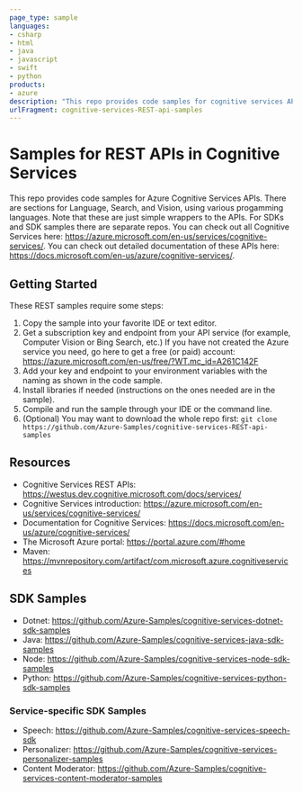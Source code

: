 ```yaml
---
page_type: sample
languages:
- csharp
- html
- java
- javascript
- swift
- python
products:
- azure
description: "This repo provides code samples for cognitive services APIs."
urlFragment: cognitive-services-REST-api-samples
---
```


# Samples for REST APIs in Cognitive Services

This repo provides code samples for Azure Cognitive Services APIs. There are sections for Language, Search, and Vision, using various progamming languages. Note that these are just simple wrappers to the APIs. For SDKs and SDK samples there are separate repos. You can check out all Cognitive Services here: https://azure.microsoft.com/en-us/services/cognitive-services/. You can check out detailed documentation of these APIs here: https://docs.microsoft.com/en-us/azure/cognitive-services/.

## Getting Started

These REST samples require some steps:
  1. Copy the sample into your favorite IDE or text editor.
  1. Get a subscription key and endpoint from your API service (for example, Computer Vision or Bing Search, etc.) If you have not created the Azure service you need, go here to get a free (or paid) account: https://azure.microsoft.com/en-us/free/?WT.mc_id=A261C142F
  1. Add your key and endpoint to your environment variables with the naming as shown in the code sample.
  1. Install libraries if needed (instructions on the ones needed are in the sample).
  1. Compile and run the sample through your IDE or the command line.
  1. (Optional) You may want to download the whole repo first: 
      `git clone https://github.com/Azure-Samples/cognitive-services-REST-api-samples`

## Resources

- Cognitive Services REST APIs: https://westus.dev.cognitive.microsoft.com/docs/services/
- Cognitive Services introduction: https://azure.microsoft.com/en-us/services/cognitive-services/
- Documentation for Cognitive Services: https://docs.microsoft.com/en-us/azure/cognitive-services/
- The Microsoft Azure portal: https://portal.azure.com/#home
- Maven: https://mvnrepository.com/artifact/com.microsoft.azure.cognitiveservices

## SDK Samples

- Dotnet: https://github.com/Azure-Samples/cognitive-services-dotnet-sdk-samples
- Java: https://github.com/Azure-Samples/cognitive-services-java-sdk-samples
- Node: https://github.com/Azure-Samples/cognitive-services-node-sdk-samples
- Python: https://github.com/Azure-Samples/cognitive-services-python-sdk-samples

### Service-specific SDK Samples

- Speech: https://github.com/Azure-Samples/cognitive-services-speech-sdk
- Personalizer: https://github.com/Azure-Samples/cognitive-services-personalizer-samples
- Content Moderator: https://github.com/Azure-Samples/cognitive-services-content-moderator-samples
